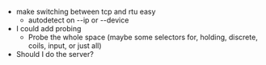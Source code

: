 - make switching between tcp and rtu easy
    - autodetect on --ip or --device
- I could add probing
    - Probe the whole space (maybe some selectors for, holding, discrete, coils, input, or just all)
- Should I do the server?
